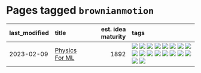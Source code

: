 # Pages tagged `brownianmotion`

|last_modified|title|est. idea maturity|tags
|:---|:---|---:|:---|
|2023-02-09|[Physics For ML](../physics_for_ml.md)|1892|[![](https://img.shields.io/badge/tag-brownianmotion-b08442)](../tags/brownianmotion.md) [![](https://img.shields.io/badge/tag-curriculum-e6ab9)](../tags/curriculum.md) [![](https://img.shields.io/badge/tag-curvature-abf295)](../tags/curvature.md) [![](https://img.shields.io/badge/tag-education-97a75e)](../tags/education.md) [![](https://img.shields.io/badge/tag-eigenvectors-29349d)](../tags/eigenvectors.md) [![](https://img.shields.io/badge/tag-gaugetheory-50c04b)](../tags/gaugetheory.md) [![](https://img.shields.io/badge/tag-grouptheory-4072a1)](../tags/grouptheory.md) [![](https://img.shields.io/badge/tag-machinelearning-aa21fc)](../tags/machinelearning.md) [![](https://img.shields.io/badge/tag-manifolds-7c795e)](../tags/manifolds.md) [![](https://img.shields.io/badge/tag-ode-95bed6)](../tags/ode.md) [![](https://img.shields.io/badge/tag-optimization-53417a)](../tags/optimization.md) [![](https://img.shields.io/badge/tag-pde-1743a)](../tags/pde.md) [![](https://img.shields.io/badge/tag-physics-c92725)](../tags/physics.md) [![](https://img.shields.io/badge/tag-probabilityfields-43d799)](../tags/probabilityfields.md) [![](https://img.shields.io/badge/tag-quantummechanics-d548d8)](../tags/quantummechanics.md) [![](https://img.shields.io/badge/tag-relativity-98b52b)](../tags/relativity.md) [![](https://img.shields.io/badge/tag-tensorcalculus-7fe3bd)](../tags/tensorcalculus.md) [![](https://img.shields.io/badge/tag-textbook-1dc0d1)](../tags/textbook.md)|